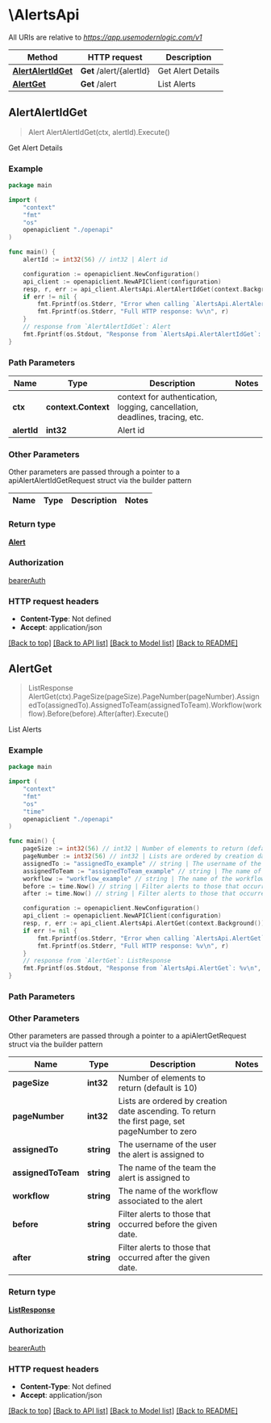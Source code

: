 # \AlertsApi

All URIs are relative to *https://app.usemodernlogic.com/v1*

Method | HTTP request | Description
------------- | ------------- | -------------
[**AlertAlertIdGet**](AlertsApi.md#AlertAlertIdGet) | **Get** /alert/{alertId} | Get Alert Details
[**AlertGet**](AlertsApi.md#AlertGet) | **Get** /alert | List Alerts



## AlertAlertIdGet

> Alert AlertAlertIdGet(ctx, alertId).Execute()

Get Alert Details

### Example

```go
package main

import (
    "context"
    "fmt"
    "os"
    openapiclient "./openapi"
)

func main() {
    alertId := int32(56) // int32 | Alert id

    configuration := openapiclient.NewConfiguration()
    api_client := openapiclient.NewAPIClient(configuration)
    resp, r, err := api_client.AlertsApi.AlertAlertIdGet(context.Background(), alertId).Execute()
    if err != nil {
        fmt.Fprintf(os.Stderr, "Error when calling `AlertsApi.AlertAlertIdGet``: %v\n", err)
        fmt.Fprintf(os.Stderr, "Full HTTP response: %v\n", r)
    }
    // response from `AlertAlertIdGet`: Alert
    fmt.Fprintf(os.Stdout, "Response from `AlertsApi.AlertAlertIdGet`: %v\n", resp)
}
```

### Path Parameters


Name | Type | Description  | Notes
------------- | ------------- | ------------- | -------------
**ctx** | **context.Context** | context for authentication, logging, cancellation, deadlines, tracing, etc.
**alertId** | **int32** | Alert id | 

### Other Parameters

Other parameters are passed through a pointer to a apiAlertAlertIdGetRequest struct via the builder pattern


Name | Type | Description  | Notes
------------- | ------------- | ------------- | -------------


### Return type

[**Alert**](Alert.md)

### Authorization

[bearerAuth](../README.md#bearerAuth)

### HTTP request headers

- **Content-Type**: Not defined
- **Accept**: application/json

[[Back to top]](#) [[Back to API list]](../README.md#documentation-for-api-endpoints)
[[Back to Model list]](../README.md#documentation-for-models)
[[Back to README]](../README.md)


## AlertGet

> ListResponse AlertGet(ctx).PageSize(pageSize).PageNumber(pageNumber).AssignedTo(assignedTo).AssignedToTeam(assignedToTeam).Workflow(workflow).Before(before).After(after).Execute()

List Alerts

### Example

```go
package main

import (
    "context"
    "fmt"
    "os"
    "time"
    openapiclient "./openapi"
)

func main() {
    pageSize := int32(56) // int32 | Number of elements to return (default is 10) (optional)
    pageNumber := int32(56) // int32 | Lists are ordered by creation date ascending. To return the first page, set pageNumber to zero (optional)
    assignedTo := "assignedTo_example" // string | The username of the user the alert is assigned to (optional)
    assignedToTeam := "assignedToTeam_example" // string | The name of the team the alert is assigned to (optional)
    workflow := "workflow_example" // string | The name of the workflow associated to the alert (optional)
    before := time.Now() // string | Filter alerts to those that occurred before the given date. (optional)
    after := time.Now() // string | Filter alerts to those that occurred after the given date. (optional)

    configuration := openapiclient.NewConfiguration()
    api_client := openapiclient.NewAPIClient(configuration)
    resp, r, err := api_client.AlertsApi.AlertGet(context.Background()).PageSize(pageSize).PageNumber(pageNumber).AssignedTo(assignedTo).AssignedToTeam(assignedToTeam).Workflow(workflow).Before(before).After(after).Execute()
    if err != nil {
        fmt.Fprintf(os.Stderr, "Error when calling `AlertsApi.AlertGet``: %v\n", err)
        fmt.Fprintf(os.Stderr, "Full HTTP response: %v\n", r)
    }
    // response from `AlertGet`: ListResponse
    fmt.Fprintf(os.Stdout, "Response from `AlertsApi.AlertGet`: %v\n", resp)
}
```

### Path Parameters



### Other Parameters

Other parameters are passed through a pointer to a apiAlertGetRequest struct via the builder pattern


Name | Type | Description  | Notes
------------- | ------------- | ------------- | -------------
 **pageSize** | **int32** | Number of elements to return (default is 10) | 
 **pageNumber** | **int32** | Lists are ordered by creation date ascending. To return the first page, set pageNumber to zero | 
 **assignedTo** | **string** | The username of the user the alert is assigned to | 
 **assignedToTeam** | **string** | The name of the team the alert is assigned to | 
 **workflow** | **string** | The name of the workflow associated to the alert | 
 **before** | **string** | Filter alerts to those that occurred before the given date. | 
 **after** | **string** | Filter alerts to those that occurred after the given date. | 

### Return type

[**ListResponse**](ListResponse.md)

### Authorization

[bearerAuth](../README.md#bearerAuth)

### HTTP request headers

- **Content-Type**: Not defined
- **Accept**: application/json

[[Back to top]](#) [[Back to API list]](../README.md#documentation-for-api-endpoints)
[[Back to Model list]](../README.md#documentation-for-models)
[[Back to README]](../README.md)


